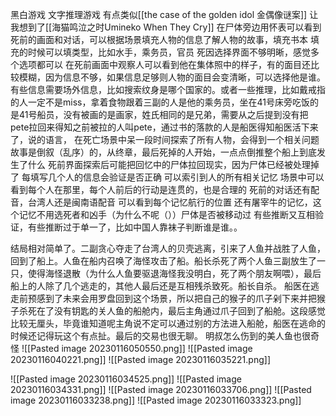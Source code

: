 
黑白游戏
文字推理游戏
有点类似[[the case of the golden idol 金偶像谜案]]
让我想到了[[海猫鸣泣之时Umineko When They Cry]]
在尸体旁边用怀表可以看到死前的画面和对话，可以根据场景填充人物的信息了解人物的故事，填充书本
填充的时候可以填类型，比如水手，乘务员，官员
死因选择界面不够明晰，感觉多个选项都可以
在死前画面中观察人可以看到他在集体照中的样子，有的面目还比较模糊，因为信息不够，如果信息足够则人物的面目会变清晰，可以选择他是谁。
有些信息需要场外信息，比如搜索纹身是哪个国家的。或者一些推理，比如戴戒指的人一定不是miss，拿着食物跟着三副的人是他的乘务员，坐在41号床旁吃饭的是41号船员，没有被画的是画家，姓氏相同的是兄弟，需要从之后提到没有把pete拉回来得知之前被拉的人叫pete，通过书的落款的人是船医得知船医活下来了，说的语言，
在死亡场景中呆一段时间探索了所有人物，会得到一个相关问题
故事是倒叙（乱序）的，从终章，最后死掉的人开始，一点点倒推整个船上到底发生了什么
死前界面探索后可能把回忆中的尸体拉回现实，因为尸体已经被处理掉了
每填写几个人的信息会验证是否正确
可以索引到人的所有相关记忆
场景中可以看到每个人在那里，每个人前后的行动是连贯的，也是合理的
死前的对话还有配音，台湾人还是闽南语配音
可以看到每个记忆航行的位置
还有屠宰牛的记忆，这个记忆不用选死者和凶手（为什么不呢（））尸体是否被移动过
有些推断又互相验证，有些推断过于单一了，比如中国人靠袜子判断谁是谁。。

结局相对简单了。二副贪心夺走了台湾人的贝壳逃离，引来了人鱼并战胜了人鱼，回到了船上。人鱼在船内召唤了海怪攻击了船。船长杀死了两个人鱼三副放生了一只，使得海怪退散（为什么人鱼要驱退海怪我没明白，死了两个朋友啊喂），最后船上的人除了几个逃走的，其他人最后还是互相残杀致死。船长自杀。
船医在逃走前预感到了未来会用罗盘回到这个场景，所以把自己的猴子的爪子剁下来并把猴子杀死在了没有钥匙的关人鱼的船舱内，最后主角通过爪子回到了船舱。这段感觉比较无厘头，毕竟谁知道呢主角说不定可以通过别的方法进入船舱，船医在逃命的时候还记得玩这个有点扯。最后的交易也很无聊。
明叔怎么伤到的美人鱼也很奇怪
![[Pasted image 20230116050550.png]]
![[Pasted image 20230116040221.png]]
![[Pasted image 20230116035221.png]]

![[Pasted image 20230116034525.png]]
![[Pasted image 20230116034331.png]]
![[Pasted image 20230116033706.png]]
![[Pasted image 20230116033238.png]]
![[Pasted image 20230116033323.png]]